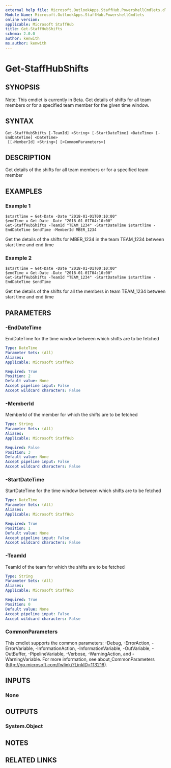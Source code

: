 ```yaml
---
external help file: Microsoft.OutlookApps.StaffHub.PowershellCmdlets.dll-Help.xml
Module Name: Microsoft.OutlookApps.StaffHub.PowershellCmdlets
online version:
applicable: Microsoft StaffHub
title: Get-StaffHubShifts
schema: 2.0.0
author: kenwith
ms.author: kenwith
---
```


# Get-StaffHubShifts

## SYNOPSIS
Note: This cmdlet is currently in Beta.
Get details of shifts for all team members or for a specified team member for the given time window.

## SYNTAX

```
Get-StaffHubShifts [-TeamId] <String> [-StartDateTime] <DateTime> [-EndDateTime] <DateTime>
 [[-MemberId] <String>] [<CommonParameters>]
```

## DESCRIPTION
Get details of the shifts for all team members or for a specified team member

## EXAMPLES

### Example 1
```
$startTime = Get-Date -Date "2018-01-01T00:10:00"
$endTime = Get-Date -Date "2018-01-01T04:10:00"
Get-StaffHubShifts -TeamId "TEAM_1234" -StartDateTime $startTime -EndDateTime $endTime -MemberId MBER_1234
```
Get the details of the shifts for MBER_1234 in the team TEAM_1234 between start time and end time

### Example 2
```
$startTime = Get-Date -Date "2018-01-01T00:10:00"
$endTime = Get-Date -Date "2018-01-01T04:10:00"
Get-StaffHubShifts -TeamId "TEAM_1234" -StartDateTime $startTime -EndDateTime $endTime
```

Get the details of the shifts for all the members in team TEAM_1234 between start time and end time

## PARAMETERS

### -EndDateTime
EndDateTime for the time window between which shifts are to be fetched

```yaml
Type: DateTime
Parameter Sets: (All)
Aliases:
Applicable: Microsoft StaffHub

Required: True
Position: 2
Default value: None
Accept pipeline input: False
Accept wildcard characters: False
```

### -MemberId
MemberId of the member for which the shifts are to be fetched

```yaml
Type: String
Parameter Sets: (All)
Aliases:
Applicable: Microsoft StaffHub

Required: False
Position: 3
Default value: None
Accept pipeline input: False
Accept wildcard characters: False
```

### -StartDateTime
StartDateTime for the time window between which shifts are to be fetched

```yaml
Type: DateTime
Parameter Sets: (All)
Aliases:
Applicable: Microsoft StaffHub

Required: True
Position: 1
Default value: None
Accept pipeline input: False
Accept wildcard characters: False
```

### -TeamId
TeamId of the team for which the shifts are to be fetched

```yaml
Type: String
Parameter Sets: (All)
Aliases:
Applicable: Microsoft StaffHub

Required: True
Position: 0
Default value: None
Accept pipeline input: False
Accept wildcard characters: False
```

### CommonParameters
This cmdlet supports the common parameters: -Debug, -ErrorAction, -ErrorVariable, -InformationAction, -InformationVariable, -OutVariable, -OutBuffer, -PipelineVariable, -Verbose, -WarningAction, and -WarningVariable.
For more information, see about_CommonParameters (http://go.microsoft.com/fwlink/?LinkID=113216).

## INPUTS

### None


## OUTPUTS

### System.Object

## NOTES

## RELATED LINKS
